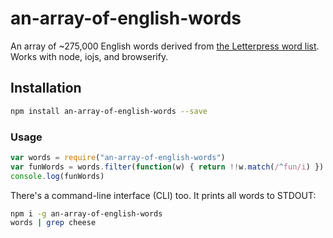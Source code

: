 # an-array-of-english-words

An array of ~275,000 English words derived from [the Letterpress word
list](https://github.com/atebits/Words). Works with node, iojs, and browserify.

## Installation

```sh
npm install an-array-of-english-words --save
```

### Usage

```js
var words = require("an-array-of-english-words")
var funWords = words.filter(function(w) { return !!w.match(/^fun/i) })
console.log(funWords)
```

There's a command-line interface (CLI) too. It prints all words to STDOUT:

```sh
npm i -g an-array-of-english-words
words | grep cheese
```
